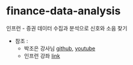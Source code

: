 # finance-data-analysis
인프런 - 증권 데이터 수집과 분석으로 신호와 소음 찾기

- 참조 :
  - 박조은 강사님 [github](https://github.com/corazzon), [youtube](https://www.youtube.com/c/todaycode)
  - 인프런 강좌 [link](https://www.inflearn.com/course/%EC%A6%9D%EA%B6%8C%EB%8D%B0%EC%9D%B4%ED%84%B0-%EC%88%98%EC%A7%91-%EB%B6%84%EC%84%9D/dashboard)
